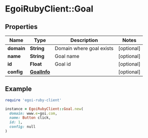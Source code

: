 # EgoiRubyClient::Goal

## Properties

| Name | Type | Description | Notes |
| ---- | ---- | ----------- | ----- |
| **domain** | **String** | Domain where goal exists | [optional] |
| **name** | **String** | Goal name | [optional] |
| **id** | **Float** | Goal id | [optional] |
| **config** | [**GoalInfo**](GoalInfo.md) |  | [optional] |

## Example

```ruby
require 'egoi-ruby-client'

instance = EgoiRubyClient::Goal.new(
  domain: www.e-goi.com,
  name: Button click,
  id: 1,
  config: null
)
```

